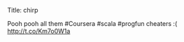 Title: chirp

Pooh pooh all them #Coursera #scala #progfun cheaters :( <a href="http://t.co/Km7o0W1a">http://t.co/Km7o0W1a</a>
